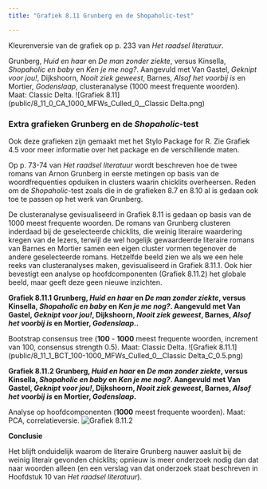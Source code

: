 ```yaml
---
title: "Grafiek 8.11 Grunberg en de Shopaholic-test"

---
```


Kleurenversie van de grafiek op p. 233 van *Het raadsel literatuur*.

Grunberg, *Huid en haar* en *De man zonder ziekte*, versus Kinsella, *Shopaholic en baby* en *Ken je me nog?*.
Aangevuld met Van Gastel, *Geknipt voor jou!*, Dijkshoorn, *Nooit ziek geweest*, Barnes, *Alsof het voorbij is* en Mortier, *Godenslaap*, clusteranalyse (1000 meest frequente woorden). Maat: Classic Delta.
![Grafiek 8.11](public/8_11_0_CA_1000_MFWs_Culled_0__Classic Delta.png)

### **Extra grafieken Grunberg en de *Shopaholic*-test**

Ook deze grafieken zijn gemaakt met het Stylo Package for R. Zie  Grafiek 4.5 voor meer informatie over het package en de verschillende maten.

Op p. 73-74 van *Het raadsel literatuur* wordt beschreven hoe de twee romans van Arnon Grunberg in eerste metingen op basis van de woordfrequenties opduiken in clusters waarin chicklits overheersen. Reden om de *Shopaholic*-test zoals die in de grafieken 8.7 en 8.10 al is gedaan ook toe te passen op het werk van Grunberg.

De clusteranalyse gevisualiseerd in Grafiek 8.11 is gedaan op basis van de 1000 meest frequente woorden. De romans van Grunberg clusteren inderdaad bij de geselecteerde chicklits, die weinig literaire waardering kregen van de lezers, terwijl de wel hogelijk gewaardeerde literaire romans van Barnes en Mortier samen een eigen cluster vormen tegenover de andere geselecteerde romans. Hetzelfde beeld zien we als we een hele reeks van clusteranalyses maken, gevisualiseerd in Grafiek 8.11.1. Ook hier bevestigt een analyse op hoofdcomponenten (Grafiek 8.11.2) het globale beeld, maar geeft deze geen nieuwe inzichten. 

**Grafiek 8.11.1 Grunberg, *Huid en haar* en *De man zonder ziekte*, versus Kinsella, *Shopaholic en baby* en *Ken je me nog?*. Aangevuld met Van Gastel, *Geknipt voor jou!*, Dijkshoorn, *Nooit ziek geweest*, Barnes, *Alsof het voorbij is* en Mortier, *Godenslaap*..**

Bootstrap consensus tree (**100** - **1000** meest frequente woorden, increment van 100, consensus strength 0.5). Maat: Classic Delta.
![Grafiek 8.11.1](public/8_11_1_BCT_100-1000_MFWs_Culled_0__Classic Delta_C_0.5.png)

**Grafiek 8.11.2 Grunberg, *Huid en haar* en *De man zonder ziekte*, versus Kinsella, *Shopaholic en baby* en *Ken je me nog?*. Aangevuld met Van Gastel, *Geknipt voor jou!*, Dijkshoorn, *Nooit ziek geweest*, Barnes, *Alsof het voorbij is* en Mortier, *Godenslaap*.**

Analyse op hoofdcomponenten (**1000** meest frequente woorden). Maat: PCA, correlatieversie.
![Grafiek 8.11.2](public/8_11_2_PCA_1000_MFWs_Culled_0__PCA__corr.png)

**Conclusie**

Het blijft onduidelijk waarom de literaire Grunberg nauwer aasluit bij de weinig literair gevonden chicklits; opnieuw is meer onderzoek nodig dan dat naar woorden alleen (en een verslag van dat onderzoek staat beschreven in Hoofdstuk 10 van *Het raadsel literatuur*).

<!-- **Hoe zijn de metingen te repliceren?**
VOORBEELDQUERY HIER! -->
